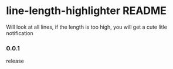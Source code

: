 # line-length-highlighter README

Will look at all lines, if the length is too high, you will get a cute litle notification

### 0.0.1
release